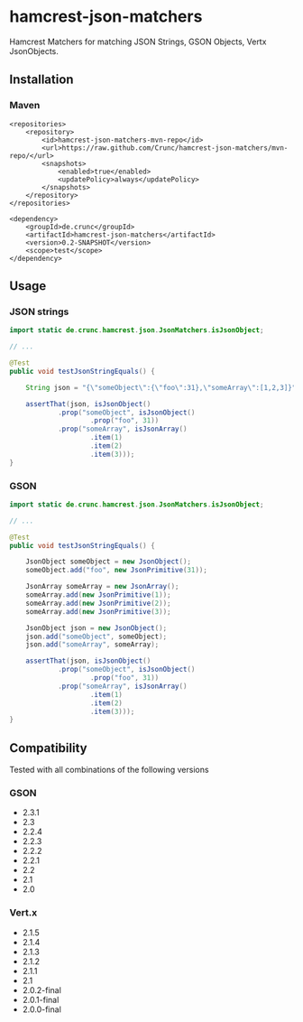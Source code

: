 # hamcrest-json-matchers

Hamcrest Matchers for matching JSON Strings, GSON Objects, Vertx JsonObjects.

## Installation

### Maven

	<repositories>
		<repository>
			<id>hamcrest-json-matchers-mvn-repo</id>
			<url>https://raw.github.com/Crunc/hamcrest-json-matchers/mvn-repo/</url>
			<snapshots>
				<enabled>true</enabled>
				<updatePolicy>always</updatePolicy>
			</snapshots>
		</repository>
	</repositories>
	
    <dependency>
        <groupId>de.crunc</groupId>
        <artifactId>hamcrest-json-matchers</artifactId>
        <version>0.2-SNAPSHOT</version>
        <scope>test</scope>
    </dependency>

## Usage

### JSON strings

```java
import static de.crunc.hamcrest.json.JsonMatchers.isJsonObject;

// ...

@Test
public void testJsonStringEquals() {

    String json = "{\"someObject\":{\"foo\":31},\"someArray\":[1,2,3]}";

    assertThat(json, isJsonObject()
            .prop("someObject", isJsonObject()
                    .prop("foo", 31))
            .prop("someArray", isJsonArray()
                    .item(1)
                    .item(2)
                    .item(3)));
}
```

### GSON

```java
import static de.crunc.hamcrest.json.JsonMatchers.isJsonObject;

// ...

@Test
public void testJsonStringEquals() {

    JsonObject someObject = new JsonObject();
    someObject.add("foo", new JsonPrimitive(31));

    JsonArray someArray = new JsonArray();
    someArray.add(new JsonPrimitive(1));
    someArray.add(new JsonPrimitive(2));
    someArray.add(new JsonPrimitive(3));

    JsonObject json = new JsonObject();
    json.add("someObject", someObject);
    json.add("someArray", someArray);

    assertThat(json, isJsonObject()
            .prop("someObject", isJsonObject()
                    .prop("foo", 31))
            .prop("someArray", isJsonArray()
                    .item(1)
                    .item(2)
                    .item(3)));
}
```

## Compatibility

Tested with all combinations of the following versions

### GSON

* 2.3.1
* 2.3
* 2.2.4
* 2.2.3
* 2.2.2
* 2.2.1
* 2.2
* 2.1
* 2.0

### Vert.x

* 2.1.5
* 2.1.4
* 2.1.3
* 2.1.2
* 2.1.1
* 2.1
* 2.0.2-final
* 2.0.1-final
* 2.0.0-final